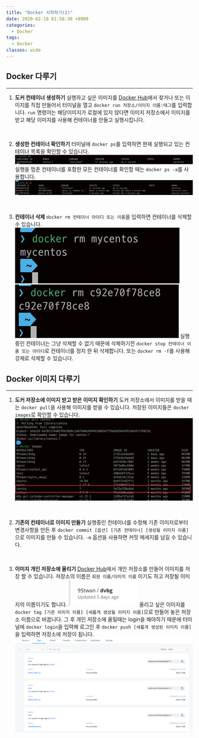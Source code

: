 ```yaml
---
title: "Docker 시작하기(2)"
date: 2020-02-18 01:58:30 +0900
categories:
  - Docker
tags:
  - Docker
classes: wide
---
```


## Docker 다루기
- - -
1. **도커 컨테이너 생성하기**
실행하고 싶은 이미지를 [Docker Hub](https://hub.docker.com/)에서 찾거나 또는 이미지를 직접 만들어서 터미널을 열고 `docker run 저장소/이미지 이름:태그`를 입력합니다.
`run` 명령어는 해당이미지가 로컬에 있지 않다면 이미지 저장소에서 이미지를 받고 해당 이미지를 사용해 컨테이너를 만들고 실행시킵니다.
<br/>

2. **생성한 컨테이너 확인하기**
터미널에 `docker ps`를 입력하면 현재 실행되고 있는 컨테이너 목록을 확인할 수 있습니다.
![](/assets/images/docker_start/02-01.png)
실행을 멈춘 컨테이너를 포함한 모든 컨테이너를 확인할 때는 `docker ps -a`를 사용합니다.
![](/assets/images/docker_start/02-02.png)
<br/>

3. **컨테이너 삭제**
`docker rm 컨테이너 아이디 또는 이름`을 입력하면 컨테이너를 삭제할 수 있습니다.
![](/assets/images/docker_start/02-03.png)
![](/assets/images/docker_start/02-04.png)
실행중인 컨테이너는 그냥 삭제할 수 없기 때문에 삭제하기전 `docker stop 컨테이너 이름 또는 아이디`로 컨테이너를 정지 한 뒤 삭제합니다.
또는 `docker rm -f`를 사용해 강제로 삭제할 수 있습니다.

## Docker 이미지 다루기
- - -
1. **도커 저장소에 이미지 받고 받은 이미지 확인하기**
도커 저장소에서 이미지를 받을 때는 `docker pull`을 사용해 이미지를 받을 수 있습니다.
저장된 이미지들은 `docker images`로 확인할 수 있습니다.
![](/assets/images/docker_start/02-05.png)
<br/>

2. **기존의 컨테이너로 이미지 만들기**
실행중인 컨테이너를 수정해 기존 이미지로부터 변경사항을 만든 후
`docker commit [옵션] [기존 컨테이너] [생성될 이미지 이름]`으로 이미지를 만들 수 있습니다.
`-m` 옵션을 사용하면 커밋 메세지를 남길 수 있습니다.
<br/>

3. **이미지 개인 저장소에 올리기**
[Docker Hub](https://hub.docker.com/)에서 개인 저장소를 만들어 이미지를 저장 할 수 있습니다. 저장소의 이름은 `회원 이름/이미지 이름` 이기도 하고 저장될 이미지의 이름이기도 합니다.
![](/assets/images/docker_start/02-06.png)
올리고 싶은 이미지를 `docker tag [기존 이미지 이름] [새롭게 생성될 이미지 이름]`으로 만들어 놓은 저장소 이름으로 바꿉니다.
그 후 개인 저장소에 올릴때는 login을 해야하기 때문에 터미널에 `docker login`을 입력해 로그인 후
`docker push [새롭게 생성된 이미지 이름]`을 입력하면 저장소에 저장이 됩니다.
![](/assets/images/docker_start/02-07.png)

